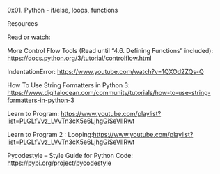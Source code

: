 0x01. Python - if/else, loops, functions

Resources

Read or watch:

More Control Flow Tools (Read until “4.6. Defining Functions” included): https://docs.python.org/3/tutorial/controlflow.html

IndentationError: https://www.youtube.com/watch?v=1QXOd2ZQs-Q

How To Use String Formatters in Python 3: https://www.digitalocean.com/community/tutorials/how-to-use-string-formatters-in-python-3

Learn to Program: https://www.youtube.com/playlist?list=PLGLfVvz_LVvTn3cK5e6LjhgGiSeVlIRwt

Learn to Program 2 : Looping:https://www.youtube.com/playlist?list=PLGLfVvz_LVvTn3cK5e6LjhgGiSeVlIRwt

Pycodestyle – Style Guide for Python Code: https://pypi.org/project/pycodestyle
